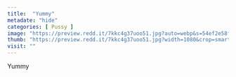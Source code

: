 ```yaml
---
title:  "Yummy"
metadate: "hide"
categories: [ Pussy ]
image: "https://preview.redd.it/7kkc4g37uoo51.jpg?auto=webp&s=54ef2e58ffa3d0006ce987fc544ebb46f241ecad"
thumb: "https://preview.redd.it/7kkc4g37uoo51.jpg?width=1080&crop=smart&auto=webp&s=933cd759d801a59da86099947327864cdc6d6102"
visit: ""
---
```

Yummy
